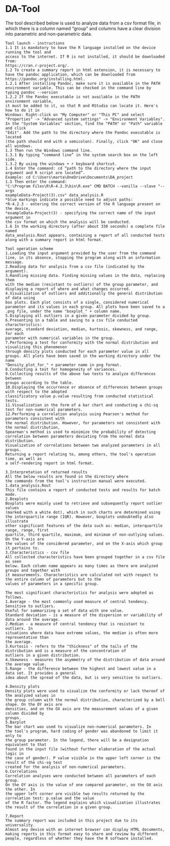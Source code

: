 # DA-Tool

The tool described below is used to analyze data from a csv format file, in which
there is a column named “group” and columns have a clear division into parametric and
non-parametric data.

    Tool launch - instructions
    1.1 It is mandatory to have the R language installed on the device running the tool and
    access to the internet. If R is not installed, it should be downloaded from:
    https://cran.r-project.org/.
    1.2 To create a summary report in html extension, it is necessary to have the pandoc application, which can be downloaded from
    https://pandoc.org/installing.html.
    1.2.1 After installing Pandoc, make sure it is available in the PATH environment variable. This can be checked in the command line by typing pandoc --version
    1.2.2 If the Pandoc executable is not available in the PATH environment variable,
    it must be added to it, so that R and RStudio can locate it. Here's how to do it in
    Windows: Right-click on "My Computer" or "This PC" and select "Properties" -> "Advanced system settings" -> "Environment Variables". In the "System Variables" section, find the "PATH" or "Path" variable and click
    "Edit". Add the path to the directory where the Pandoc executable is located
    (the path should end with a semicolon). Finally, click "OK" and close
    all windows.
    1.3 Then run the Windows command line.
    1.3.1 By typing “command line” in the system search box on the left side.
    1.3.2 By using the windows + r keyboard shortcut.
    1.4 Enter the command: cd “path to the directory where the input argument and R script are located”.
    Example: cd C:\Users\marta\OneDrive\Documents\DA_project
    1.5 Then enter the command:
    "C:\Program Files\R\R-4.2.3\bin\R.exe" CMD BATCH --vanilla --slave "--args
    exampleData-Project(3).csv" data_analysis.R
    *blue markings indicate a possible need to adjust paths:
    *R-4.2.3 - entering the correct version of the R language present on the device,
    *exampleData-Project(3) - specifying the correct name of the input argument in
    the csv format on which the analysis will be conducted.
    1.6 In the working directory (after about 330 seconds) a complete file named
    data_analysis.Rout appears, containing a report of all conducted tests
    along with a summary report in html format.
    
    Tool operation scheme
    1.Loading the input argument provided by the user from the command line, in its absence, stopping the program along with an information message.
    2.Reading data for analysis from a csv file (indicated by the argument).
    3.Handling missing data. Finding missing values in the data, replacing them
    with the median (resistant to outliers) of the group parameter, and displaying a report of where and what changes occurred.
    4.Visualization of outliers and additionally the general distribution of data using
    box plots. Each plot consists of a single, considered numerical parameter and its values in each group. All plots have been saved to a .png file, under the name "boxplot_" + column name.
    5.Displaying all outliers in a given parameter divided by group.
    6.Presenting in a table and saving to a csv file conducted characteristics:
    average, standard deviation, median, kurtosis, skewness, and range, for each
    parameter with numerical variables in the group.
    7.Performing a test for conformity with the normal distribution and visualizing this phenomenon
    through density plots conducted for each parameter value in all
    groups. All plots have been saved in the working directory under the name
    "Density_plot_for_" + parameter name in png format.
    8.Conducting a test for homogeneity of variances.
    9.Collecting results of the above two tests to analyze differences between
    groups according to the table.
    10.Displaying the occurrence or absence of differences between groups with respect to the adopted
    classificatory value p.value resulting from conducted statistical tests.
    11.Visualization in the form of a bar chart and conducting a chi-sq test for non-numerical parameters.
    12.Performing a correlation analysis using Pearson's method for parameters consistent with
    the normal distribution. However, for parameters not consistent with the normal distribution,
    Spearman's method is used to minimize the probability of detecting
    correlation between parameters deviating from the normal data distribution.
    Visualization of correlations between two analyzed parameters in all
    groups.
    Returning a report relating to, among others, the tool's operation time, as well as
    a self-rendering report in html format.
    
    3.Interpretation of returned results
    All the below results are found in the directory where
    the commands from the tool's instruction manual were executed.
    1.data_analysis.Rout
    This file contains a report of conducted tests and results for batch mode.
    2.Boxplots
    Boxplots were mainly used to retrieve and subsequently report outlier values
    (marked with a white dot), which in such charts are determined using the interquartile range (IQR). However, boxplots undoubtedly also illustrate
    other significant features of the data such as: median, interquartile range, range, first
    quartile, third quartile, maximum, and minimum of non-outlying values. On the Y-axis are
    the values of the considered parameter, and on the X-axis which group it pertains to.
    3.Characteristics - csv file
    All collected characteristics have been grouped together in a csv file as seen
    below. Each column name appears as many times as there are analyzed groups and together with
    it measurements. Characteristics are calculated not with respect to the entire column of parameters but to the
    values of parameters in a specific group.
    
    The most significant characteristics for analysis were adopted as follows.
    1.Average - the most commonly used measure of central tendency. Sensitive to outliers.
    Useful for summarizing a set of data with one value.
    Standard deviation - is a measure of the dispersion or variability of data around the average.
    2.Median - a measure of central tendency that is resistant to outliers. In
    situations where data have extreme values, the median is often more representative than
    the average.
    3.Kurtosis - refers to the "thickness" of the tails of the distribution and is a measure of the concentration of
    outliers in a given distribution.
    4.Skewness - measures the asymmetry of the distribution of data around the average value.
    5.Range - the difference between the highest and lowest value in a data set. It provides a general
    idea about the spread of the data, but is very sensitive to outliers.
    
    4.Density plots
    Density plots were used to visualize the conformity or lack thereof of the analyzed values in
    the group column with the normal distribution, characterized by a bell shape. On the OY axis are
    densities, and on the OX axis are the measurement values of a given column divided by
    groups.
    5.Barplot
    The bar chart was used to visualize non-numerical parameters. In
    the tool's program, hard coding of gender was abandoned to limit it only to
    the group parameter. In the legend, there will be a designation equivalent to that
    found in the input file (without further elaboration of the actual logic in
    the case of gender). P value visible in the upper left corner is the result of the chi-sq test
    created for the analysis of non-numerical parameters.
    6.Correlations
    Correlation analyses were conducted between all parameters of each group.
    On the OY axis is the value of one compared parameter, on the OX axis the other. In
    the upper left corner are visible two results returned by the correlation test: p.value and the value
    of the R factor. The legend explains which visualization illustrates the result of the correlation in a given group.
    
    7.Report
    The summary report was included in this project due to its universality.
    Almost any device with an internet browser can display HTML documents,
    making reports in this format easy to share and review by different
    people, regardless of whether they have the R software installed.
